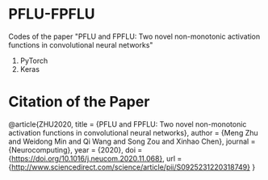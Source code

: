 # PFLU-FPFLU
Codes of the paper "PFLU and FPFLU: Two novel non-monotonic activation functions in convolutional neural networks"
1. PyTorch
2. Keras

# Citation of the Paper
@article{ZHU2020,
title = {PFLU and FPFLU: Two novel non-monotonic activation functions in convolutional neural networks},
author = {Meng Zhu and Weidong Min and Qi Wang and Song Zou and Xinhao Chen}, 
journal = {Neurocomputing},
year = {2020},
doi = {https://doi.org/10.1016/j.neucom.2020.11.068},
url = {http://www.sciencedirect.com/science/article/pii/S0925231220318749}
}
